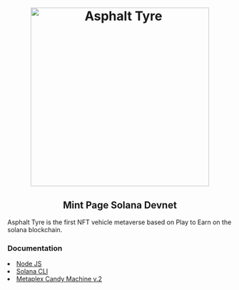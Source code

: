 <h1 align="center">
  <a href="https://dynamic-custard-28d20a.netlify.app">
    <img alt="Asphalt Tyre" src="public/logotipo.png" width="400 px" heigth="200 px">
  </a>
</h1>
<h2 align="center">Mint Page Solana Devnet</h2>

<P>
Asphalt Tyre is the first NFT vehicle metaverse based on Play to Earn on the solana blockchain.
</P>

<h3>Documentation</h3>
<li><a href="https://nodejs.org/es/">Node JS</a>
<li><a href="https://docs.solana.com/cli/install-solana-cli-tools">Solana CLI</a>
<li><a href="https://docs.metaplex.com/programs/candy-machine/">Metaplex Candy Machine v.2</a>




